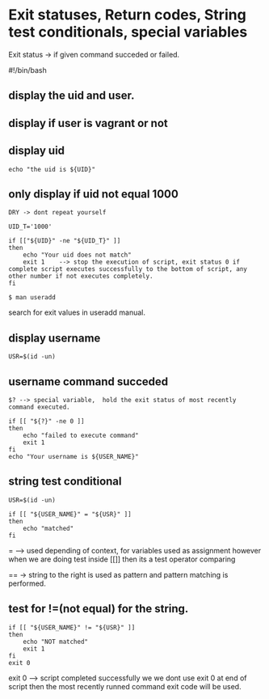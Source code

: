 # Exit statuses, Return codes, String test conditionals, special variables
  
  Exit status -> if given command succeded or failed.
  
  #!/bin/bash
  ## display the uid and user.
  ## display if user is vagrant or not
  
  ## display uid

    echo "the uid is ${UID}"

  ## only display if uid not equal 1000
  
    DRY -> dont repeat yourself

    UID_T='1000'
    
    if [["${UID}" -ne "${UID_T}" ]]
    then
        echo "Your uid does not match"
        exit 1    --> stop the execution of script, exit status 0 if complete script executes successfully to the bottom of script, any other number if not executes completely.
    fi
  
    $ man useradd
  search for exit values in useradd manual.

  ## display username

    USR=$(id -un)

  ## username command succeded
    $? --> special variable,  hold the exit status of most recently command executed.

    if [[ "${?}" -ne 0 ]]
    then
        echo "failed to execute command"
        exit 1
    fi
    echo "Your username is ${USER_NAME}"

  ## string test conditional

    USR=$(id -un)

    if [[ "${USER_NAME}" = "${USR}" ]]
    then
        echo "matched"
    fi

  = --> used depending of context, for variables used as assignment however when we are doing test inside [[]] then its a test operator comparing

  == -> string to the right is used as pattern and pattern matching is performed.

  ## test for !=(not equal) for the string.

    if [[ "${USER_NAME}" != "${USR}" ]]
    then
        echo "NOT matched"
        exit 1
    fi
    exit 0

  exit 0   --> script completed successfully we we dont use exit 0 at end of script then the most recently runned command exit code will be used.